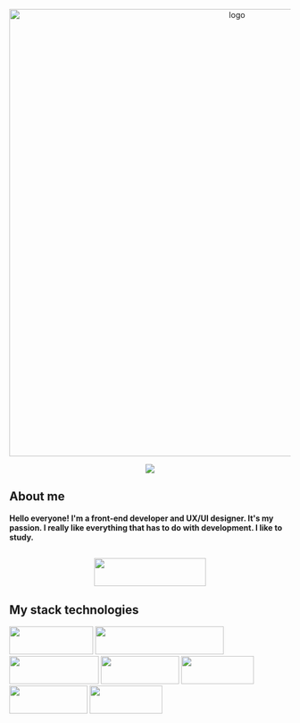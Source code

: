 <p align="center">
  <img width="800px" src="https://i.ibb.co/7Jb3Dk6/main.jpg" alt="logo" />
</p>

<p align="center"> <img src="https://user-images.githubusercontent.com/120065120/212209674-07b3685e-1127-4f42-9871-3a423d343fa2.svg" /> </p>


## About me


<strong>
  Hello everyone! I'm a front-end developer and UX/UI designer. It's my passion. I really like everything that has to do with development. I like to study. 
</strong>

##

<p align="center">
   <a href="https://www.behance.net/kostekhuszcza">
     <img width="200px" height="50px" src="https://img.shields.io/badge/Behance-black?style=for-the-badge&logo=Behance&logoColor=white"/>
  </a>
</p>


## My stack technologies

<div display="inline">
  <a href="https://reactjs.org/"><img width="150px" height="50px" src="https://img.shields.io/badge/React-grey?style=for-the-badge&logo=React&logoColor=blue"/></a>
  <a href="https://developer.mozilla.org/en-US/docs/Web/JavaScript"><img width="230px" height="50px" src="https://img.shields.io/badge/JavaScript-grey?style=for-the-badge&logo=JavaScript&logoColor=yellow"/></a>
  <a href="https://developer.mozilla.org/en-US/docs/Web/HTML"><img width="160px" height="50px" src="https://img.shields.io/badge/HTML5-grey?style=for-the-badge&logo=HTML5&logoColor=red"/></a>
  <a href="https://developer.mozilla.org/en-US/docs/Web/CSS"><img width="140px" height="50px" src="https://img.shields.io/badge/CSS3-grey?style=for-the-badge&logo=CSS3&logoColor=blue"/></a>
  <a href="https://sass-lang.com/documentation/"><img width="130px" height="50px" src="https://img.shields.io/badge/Scss-grey?style=for-the-badge&logo=Sass&logoColor=darkgrey"/></a>
  <a href="https://gulpjs.com/"><img width="140px" height="50px" src="https://img.shields.io/badge/Gulp-grey?style=for-the-badge&logo=gulp&logoColor=red"/></a>
  <a href="https://www.npmjs.com/"><img width="130px" height="50px" src="https://img.shields.io/badge/npm-grey?style=for-the-badge&logo=npm&logoColor=red"/></a>
</div>



<!--
**Konstans8/Konstans8** is a ✨ _special_ ✨ repository because its `README.md` (this file) appears on your GitHub profile.

Here are some ideas to get you started:

- 🔭 I’m currently working on ...
- 🌱 I’m currently learning ...
- 👯 I’m looking to collaborate on ...
- 🤔 I’m looking for help with ...
- 💬 Ask me about ...
- 📫 How to reach me: ...
- 😄 Pronouns: ...
- ⚡ Fun fact: ...
-->

